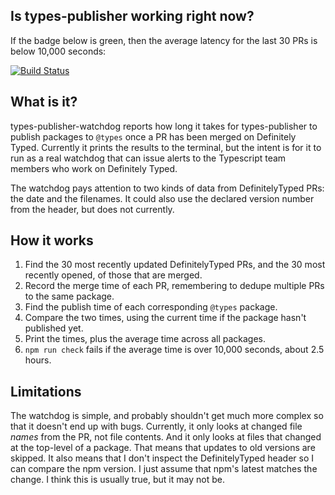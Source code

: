 ## Is types-publisher working right now?

If the badge below is green, then the average latency for the last 30
PRs is below 10,000
seconds:

[![Build Status](https://typescript.visualstudio.com/TypeScript/_apis/build/status/sandersn.types-publisher-watchdog)](https://typescript.visualstudio.com/TypeScript/_build/latest?definitionId=13)

## What is it?

types-publisher-watchdog reports how long it takes for types-publisher
to publish packages to `@types` once a PR has been merged on
Definitely Typed. Currently it prints the results to the terminal, but
the intent is for it to run as a real watchdog that can issue alerts
to the Typescript team members who work on Definitely Typed.

The watchdog pays attention to two kinds of data from DefinitelyTyped
PRs: the date and the filenames. It could also use the declared
version number from the header, but does not currently.

## How it works

1. Find the 30 most recently updated DefinitelyTyped PRs, and the 30
   most recently opened, of those that are merged.
2. Record the merge time of each PR, remembering to dedupe multiple
   PRs to the same package.
3. Find the publish time of each corresponding `@types` package.
4. Compare the two times, using the current time if the package hasn't
   published yet.
5. Print the times, plus the average time across all packages.
6. `npm run check` fails if the average time is over 10,000 seconds,
   about 2.5 hours.


## Limitations

The watchdog is simple, and probably shouldn't get much more complex
so that it doesn't end up with bugs. Currently, it only looks at
changed file *names* from the PR, not file contents. And it only looks
at files that changed at the top-level of a package. That means that
updates to old versions are skipped. It also means that I don't
inspect the DefinitelyTyped header so I can compare the npm version. I
just assume that npm's latest matches the change. I think this is
usually true, but it may not be.


